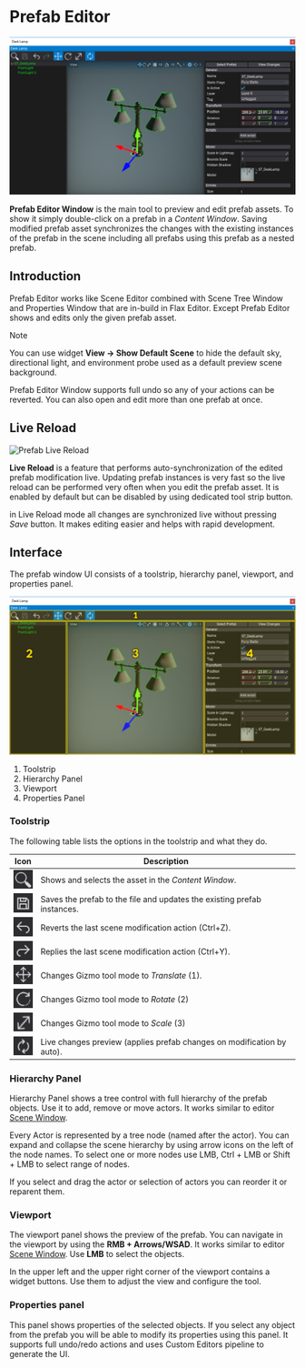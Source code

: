 # Prefab Editor

![Prefabs](media/prefab-editor.jpg)

**Prefab Editor Window** is the main tool to preview and edit prefab assets. To show it simply double-click on a prefab in a *Content Window*. Saving modified prefab asset synchronizes the changes with the existing instances of the prefab in the scene including all prefabs using this prefab as a nested prefab.

## Introduction

Prefab Editor works like Scene Editor combined with Scene Tree Window and Properties Window that are in-build in Flax Editor. Except Prefab Editor shows and edits only the given prefab asset.

> [!Note]
> You can use widget **View -> Show Default Scene** to hide the default sky, directional light, and environment probe used as a default preview scene background.

Prefab Editor Window supports full undo so any of your actions can be reverted. You can also open and edit more than one prefab at once.

## Live Reload

![Prefab Live Reload](media/nested_prefabs.gif)

**Live Reload** is a feature that performs auto-synchronization of the edited prefab modification live. Updating prefab instances is very fast so the live reload can be performed very often when you edit the prefab asset. It is enabled by default but can be disabled by using dedicated tool strip button.

in Live Reload mode all changes are synchronized live without pressing *Save* button. It makes editing easier and helps with rapid development.

## Interface

The prefab window UI consists of a toolstrip, hierarchy panel, viewport, and properties panel.

![Prefab Window](media/prefab-editor-ui.jpg)

1. Toolstrip
2. Hierarchy Panel
2. Viewport
3. Properties Panel

### Toolstrip

The following table lists the options in the toolstrip and what they do.

| Icon | Description |
|--------|--------|
| ![icon](media/prefab-editor-ui-toolstrip-1.png) | Shows and selects the asset in the *Content Window*. |
| ![icon](media/prefab-editor-ui-toolstrip-2.png) | Saves the prefab to the file and updates the existing prefab instances. |
| ![icon](media/prefab-editor-ui-toolstrip-3.png) | Reverts the last scene modification action (Ctrl+Z). |
| ![icon](media/prefab-editor-ui-toolstrip-4.png) | Replies the last scene modification action (Ctrl+Y). |
| ![icon](media/prefab-editor-ui-toolstrip-5.png) | Changes Gizmo tool mode to *Translate* (1). |
| ![icon](media/prefab-editor-ui-toolstrip-6.png) | Changes Gizmo tool mode to *Rotate* (2) |
| ![icon](media/prefab-editor-ui-toolstrip-7.png) | Changes Gizmo tool mode to *Scale* (3) |
| ![icon](media/prefab-editor-ui-toolstrip-8.png) | Live changes preview (applies prefab changes on modification by auto). |

### Hierarchy Panel

Hierarchy Panel shows a tree control with full hierarchy of the prefab objects. Use it to add, remove or move actors. It works similar to editor [Scene Window](../../editor/windows/scene-window.md).

Every Actor is represented by a tree node (named after the actor). You can expand and collapse the scene hierarchy by using arrow icons on the left of the node names. To select one or more nodes use LMB, Ctrl + LMB or Shift + LMB to select range of nodes.

If you select and drag the actor or selection of actors you can reorder it or reparent them.

### Viewport

The viewport panel shows the preview of the prefab. You can navigate in the viewport by using the **RMB + Arrows/WSAD**. It works similar to editor [Scene Window](../../editor/windows/viewport.md). Use **LMB** to select the objects.

In the upper left and the upper right corner of the viewport contains a widget buttons. Use them to adjust the view and configure the tool.

### Properties panel

This panel shows properties of the selected objects. If you select any object from the prefab you will be able to modify its properties using this panel. It supports full undo/redo actions and uses Custom Editors pipeline to generate the UI.

